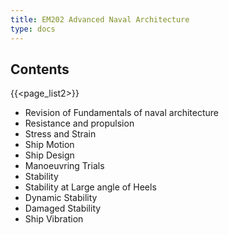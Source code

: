 ```yaml
---
title: EM202 Advanced Naval Architecture
type: docs
---
```


## Contents
{{<page_list2>}}

* Revision of Fundamentals of naval architecture
* Resistance and propulsion
* Stress and Strain
* Ship Motion
* Ship Design
* Manoeuvring Trials
* Stability
* Stability at Large angle of Heels
* Dynamic Stability
* Damaged Stability
* Ship Vibration
